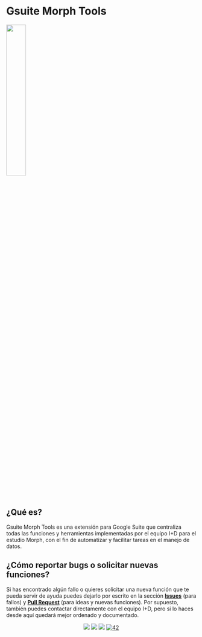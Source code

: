 # Gsuite Morph Tools

<img src="https://i.ibb.co/PYXLTBs/Morph-Logo-final.jpg" align="center" width="32%" >

## ¿Qué es?
Gsuite Morph Tools es una extensión para Google Suite que centraliza todas las funciones y herramientas implementadas por el equipo I+D para el estudio Morph, con el fin de automatizar y facilitar tareas en el manejo de datos.

## ¿Cómo reportar bugs o solicitar nuevas funciones?
Si has encontrado algún fallo o quieres solicitar una nueva función que te pueda servir de ayuda puedes dejarlo por escrito en la sección **[Issues](https://github.com/alsanmorph/gsuite-morph-tools/issues)** (para fallos) y **[Pull Request](https://github.com/alsanmorph/gsuite-morph-tools/pulls)** (para ideas y nuevas funciones). Por supuesto, también puedes contactar directamente con el equipo I+D, pero si lo haces desde aquí quedará mejor ordenado y documentado.

<div align="center">
  <img src="https://img.shields.io/badge/status-ongoing-success?color=CFD8DC&style=flat" />
  <img src="https://img.shields.io/badge/started-25%07%2022-success?color=CFD8DC&style=flat" />
  <img src="https://img.shields.io/badge/google-app script-success?color=A7FFEB&style=flat&logo=google&logoColor=white" />
  <a href='mailto:asanchez@morphestudio.es' target="_blank"><img alt='42' src='https://img.shields.io/badge/Morph-Alfredo_S._Romero-success?color=FCCE0D&style=flat'/></a>
</div>
